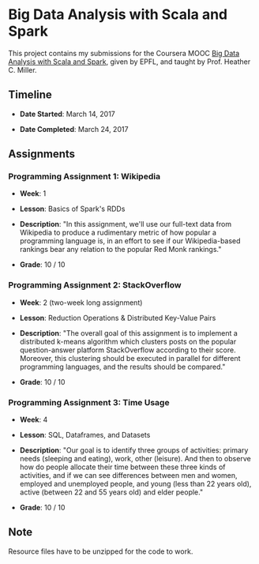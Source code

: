 # Big Data Analysis with Scala and Spark

This project contains my submissions for the Coursera MOOC [Big Data Analysis with Scala and Spark](https://www.coursera.org/learn/scala-spark-big-data/), given by EPFL, and taught by Prof. Heather C. Miller.

## Timeline

* **Date Started**: March 14, 2017

* **Date Completed**: March 24, 2017

## Assignments

### Programming Assignment 1: Wikipedia

* **Week**: 1

* **Lesson**: Basics of Spark's RDDs

* **Description**: "In this assignment, we'll use our full-text data from Wikipedia to produce a rudimentary metric of how popular a programming language is, in an effort to see if our Wikipedia-based rankings bear any relation to the popular Red Monk rankings."

* **Grade**: 10 / 10

### Programming Assignment 2: StackOverflow

* **Week**: 2 (two-week long assignment)

* **Lesson**: Reduction Operations & Distributed Key-Value Pairs

* **Description**: "The overall goal of this assignment is to implement a distributed k-means algorithm which clusters posts on the popular question-answer platform StackOverflow according to their score. Moreover, this clustering should be executed in parallel for different programming languages, and the results should be compared."

* **Grade**: 10 / 10

### Programming Assignment 3: Time Usage

* **Week**: 4

* **Lesson**: SQL, Dataframes, and Datasets

* **Description**: "Our goal is to identify three groups of activities: primary needs (sleeping and eating), work, other (leisure). And then to observe how do people allocate their time between these three kinds of activities, and if we can see differences between men and women, employed and unemployed people, and young (less than 22 years old), active (between 22 and 55 years old) and elder people."

* **Grade**: 10 / 10

## Note

Resource files have to be unzipped for the code to work.
